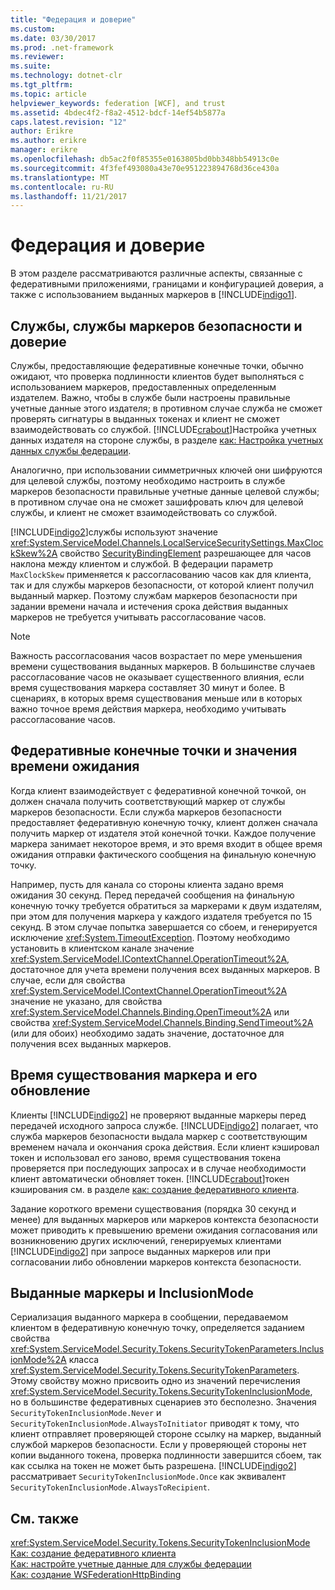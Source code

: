 ```yaml
---
title: "Федерация и доверие"
ms.custom: 
ms.date: 03/30/2017
ms.prod: .net-framework
ms.reviewer: 
ms.suite: 
ms.technology: dotnet-clr
ms.tgt_pltfrm: 
ms.topic: article
helpviewer_keywords: federation [WCF], and trust
ms.assetid: 4bdec4f2-f8a2-4512-bdcf-14ef54b5877a
caps.latest.revision: "12"
author: Erikre
ms.author: erikre
manager: erikre
ms.openlocfilehash: db5ac2f0f85355e0163805bd0bb348bb54913c0e
ms.sourcegitcommit: 4f3fef493080a43e70e951223894768d36ce430a
ms.translationtype: MT
ms.contentlocale: ru-RU
ms.lasthandoff: 11/21/2017
---
```

# <a name="federation-and-trust"></a>Федерация и доверие
В этом разделе рассматриваются различные аспекты, связанные с федеративными приложениями, границами и конфигурацией доверия, а также с использованием выданных маркеров в [!INCLUDE[indigo1](../../../../includes/indigo1-md.md)].  
  
## <a name="services-security-token-services-and-trust"></a>Службы, службы маркеров безопасности и доверие  
 Службы, предоставляющие федеративные конечные точки, обычно ожидают, что проверка подлинности клиентов будет выполняться с использованием маркеров, предоставленных определенным издателем. Важно, чтобы в службе были настроены правильные учетные данные этого издателя; в противном случае служба не сможет проверять сигнатуры в выданных токенах и клиент не сможет взаимодействовать со службой. [!INCLUDE[crabout](../../../../includes/crabout-md.md)]Настройка учетных данных издателя на стороне службы, в разделе [как: Настройка учетных данных службы федерации](../../../../docs/framework/wcf/feature-details/how-to-configure-credentials-on-a-federation-service.md).  
  
 Аналогично, при использовании симметричных ключей они шифруются для целевой службы, поэтому необходимо настроить в службе маркеров безопасности правильные учетные данные целевой службы; в противном случае она не сможет зашифровать ключ для целевой службы, и клиент не сможет взаимодействовать со службой.  
  
 [!INCLUDE[indigo2](../../../../includes/indigo2-md.md)]службы используют значение <xref:System.ServiceModel.Channels.LocalServiceSecuritySettings.MaxClockSkew%2A> свойство [SecurityBindingElement](../../../../docs/framework/wcf/diagnostics/wmi/securitybindingelement.md) разрешающее для часов наклона между клиентом и службой. В федерации параметр `MaxClockSkew` применяется к рассогласованию часов как для клиента, так и для службы маркеров безопасности, от которой клиент получил выданный маркер. Поэтому службам маркеров безопасности при задании времени начала и истечения срока действия выданных маркеров не требуется учитывать рассогласование часов.  
  
> [!NOTE]
>  Важность рассогласования часов возрастает по мере уменьшения времени существования выданных маркеров. В большинстве случаев рассогласование часов не оказывает существенного влияния, если время существования маркера составляет 30 минут и более. В сценариях, в которых время существования меньше или в которых важно точное время действия маркера, необходимо учитывать рассогласование часов.  
  
## <a name="federated-endpoints-and-time-outs"></a>Федеративные конечные точки и значения времени ожидания  
 Когда клиент взаимодействует с федеративной конечной точкой, он должен сначала получить соответствующий маркер от службы маркеров безопасности. Если служба маркеров безопасности предоставляет федеративную конечную точку, клиент должен сначала получить маркер от издателя этой конечной точки. Каждое получение маркера занимает некоторое время, и это время входит в общее время ожидания отправки фактического сообщения на финальную конечную точку.  
  
 Например, пусть для канала со стороны клиента задано время ожидания 30 секунд. Перед передачей сообщения на финальную конечную точку требуется обратиться за маркерами к двум издателям, при этом для получения маркера у каждого издателя требуется по 15 секунд. В этом случае попытка завершается со сбоем, и генерируется исключение <xref:System.TimeoutException>. Поэтому необходимо установить в клиентском канале значение <xref:System.ServiceModel.IContextChannel.OperationTimeout%2A>, достаточное для учета времени получения всех выданных маркеров. В случае, если для свойства <xref:System.ServiceModel.IContextChannel.OperationTimeout%2A> значение не указано, для свойства <xref:System.ServiceModel.Channels.Binding.OpenTimeout%2A> или свойства <xref:System.ServiceModel.Channels.Binding.SendTimeout%2A> (или для обоих) необходимо задать значение, достаточное для получения всех выданных маркеров.  
  
## <a name="token-lifetime-and-renewal"></a>Время существования маркера и его обновление  
 Клиенты [!INCLUDE[indigo2](../../../../includes/indigo2-md.md)] не проверяют выданные маркеры перед передачей исходного запроса службе.  [!INCLUDE[indigo2](../../../../includes/indigo2-md.md)] полагает, что служба маркеров безопасности выдала маркер с соответствующим временем начала и окончания срока действия. Если клиент кэшировал токен и использовал его заново, время существования токена проверяется при последующих запросах и в случае необходимости клиент автоматически обновляет токен. [!INCLUDE[crabout](../../../../includes/crabout-md.md)]токен кэширования см. в разделе [как: создание федеративного клиента](../../../../docs/framework/wcf/feature-details/how-to-create-a-federated-client.md).  
  
 Задание короткого времени существования (порядка 30 секунд и менее) для выданных маркеров или маркеров контекста безопасности может приводить к превышению времени ожидания согласования или возникновению других исключений, генерируемых клиентами [!INCLUDE[indigo2](../../../../includes/indigo2-md.md)] при запросе выданных маркеров или при согласовании либо обновлении маркеров контекста безопасности.  
  
## <a name="issued-tokens-and-inclusionmode"></a>Выданные маркеры и InclusionMode  
 Сериализация выданного маркера в сообщении, передаваемом клиентом в федеративную конечную точку, определяется заданием свойства <xref:System.ServiceModel.Security.Tokens.SecurityTokenParameters.InclusionMode%2A> класса <xref:System.ServiceModel.Security.Tokens.SecurityTokenParameters>. Этому свойству можно присвоить одно из значений перечисления <xref:System.ServiceModel.Security.Tokens.SecurityTokenInclusionMode>, но в большинстве федеративных сценариев это бесполезно. Значения `SecurityTokenInclusionMode.Never` и `SecurityTokenInclusionMode.AlwaysToInitiator` приводят к тому, что клиент отправляет проверяющей стороне ссылку на маркер, выданный службой маркеров безопасности. Если у проверяющей стороны нет копии выданного токена, проверка подлинности завершится сбоем, так как ссылка на токен не может быть разрешена. [!INCLUDE[indigo2](../../../../includes/indigo2-md.md)] рассматривает `SecurityTokenInclusionMode.Once` как эквивалент `SecurityTokenInclusionMode.AlwaysToRecipient`.  
  
## <a name="see-also"></a>См. также  
 <xref:System.ServiceModel.Security.Tokens.SecurityTokenInclusionMode>  
 [Как: создание федеративного клиента](../../../../docs/framework/wcf/feature-details/how-to-create-a-federated-client.md)  
 [Как: настройте учетные данные для службы федерации](../../../../docs/framework/wcf/feature-details/how-to-configure-credentials-on-a-federation-service.md)  
 [Как: создание WSFederationHttpBinding](../../../../docs/framework/wcf/feature-details/how-to-create-a-wsfederationhttpbinding.md)
